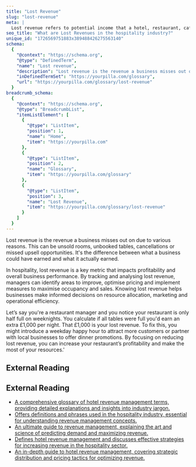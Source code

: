 ```yaml
---
title: "Lost Revenue"
slug: "lost-revenue"
meta: |
  Lost revenue refers to potential income that a hotel, restaurant, cafe, or bar misses out on due to cancellations, no-shows, or unoccupied rooms and tables.
seo_title: "What are Lost Revenues in the hospitality industry?"
unique_id: "1726569751883x389488426275563140"
schema:
  {
    "@context": "https://schema.org",
    "@type": "DefinedTerm",
    "name": "Lost revenue",
    "description": "Lost revenue is the revenue a business misses out on due to unsold rooms, unbooked tables, cancellations, or missed upsell opportunities, representing the difference between potential earnings and actual earnings.",
    "inDefinedTermSet": "https://yourpilla.com/glossary",
    "url": "https://yourpilla.com/glossary/lost-revenue"
  }
breadcrumb_schema:
  {
    "@context": "https://schema.org",
    "@type": "BreadcrumbList",
    "itemListElement": [
      {
        "@type": "ListItem",
        "position": 1,
        "name": "Home",
        "item": "https://yourpilla.com"
      },
      {
        "@type": "ListItem",
        "position": 2,
        "name": "Glossary",
        "item": "https://yourpilla.com/glossary"
      },
      {
        "@type": "ListItem",
        "position": 3,
        "name": "Lost Revenue",
        "item": "https://yourpilla.com/glossary/lost-revenue"
      }
    ]
  }
---
```


Lost revenue is the revenue a business misses out on due to various reasons. This can be unsold rooms, unbooked tables, cancellations or missed upsell opportunities. It's the difference between what a business could have earned and what it actually earned.

In hospitality, lost revenue is a key metric that impacts profitability and overall business performance. By tracking and analysing lost revenue, managers can identify areas to improve, optimise pricing and implement measures to maximise occupancy and sales. Knowing lost revenue helps businesses make informed decisions on resource allocation, marketing and operational efficiency.

Let’s say you're a restaurant manager and you notice your restaurant is only half full on weeknights. You calculate if all tables were full you'd earn an extra £1,000 per night. That £1,000 is your lost revenue. To fix this, you might introduce a weekday happy hour to attract more customers or partner with local businesses to offer dinner promotions. By focusing on reducing lost revenue, you can increase your restaurant’s profitability and make the most of your resources.'

## External Reading



## External Reading

*   [A comprehensive glossary of hotel revenue management terms, providing detailed explanations and insights into industry jargon.](https://www.mylighthouse.com/resources/blog/hotel-revenue-management-glossary)
*   [Offers definitions and phrases used in the hospitality industry, essential for understanding revenue management concepts.](https://ideas.com/tools-resources/hotel-glossary-terms/)
*   [An ultimate guide to revenue management, explaining the art and science of predicting demand and maximizing revenue.](https://www.netsuite.com/portal/resource/articles/financial-management/revenue-management.shtml)
*   [Defines hotel revenue management and discusses effective strategies for increasing revenue in the hospitality sector.](https://www.altexsoft.com/blog/hotel-revenue-management-solutions-best-practices-revenue-managers-role/)
*   [An in-depth guide to hotel revenue management, covering strategic distribution and pricing tactics for optimizing revenue.](https://www.hotelnewsresource.com/article119366.html)